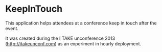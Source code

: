 KeepInTouch
========

This application helps attendees at a conference keep in touch after the event.

It was created during the I TAKE unconference 2013 (http://itakeunconf.com) as an experiment in hourly deployment.
